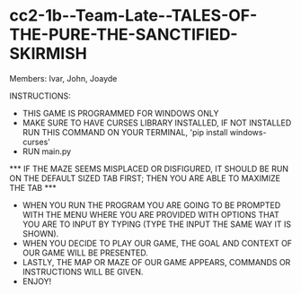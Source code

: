 # cc2-1b--Team-Late--TALES-OF-THE-PURE-THE-SANCTIFIED-SKIRMISH
Members: Ivar, John, Joayde


INSTRUCTIONS:
- THIS GAME IS PROGRAMMED FOR WINDOWS ONLY
- MAKE SURE TO HAVE CURSES LIBRARY INSTALLED, IF NOT INSTALLED RUN THIS COMMAND ON YOUR TERMINAL, 'pip install windows-curses'
- RUN main.py

*** IF THE MAZE SEEMS MISPLACED OR DISFIGURED, IT SHOULD BE RUN ON THE DEFAULT SIZED TAB FIRST; THEN YOU ARE ABLE TO MAXIMIZE THE TAB ***
- WHEN YOU RUN THE PROGRAM YOU ARE GOING TO BE PROMPTED WITH THE MENU WHERE YOU ARE PROVIDED WITH OPTIONS THAT YOU ARE TO INPUT BY TYPING (TYPE THE INPUT THE SAME WAY IT IS SHOWN).
- WHEN YOU DECIDE TO PLAY OUR GAME, THE GOAL AND CONTEXT OF OUR GAME WILL BE PRESENTED.
- LASTLY, THE MAP OR MAZE OF OUR GAME APPEARS, COMMANDS OR INSTRUCTIONS WILL BE GIVEN.
- ENJOY!

